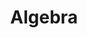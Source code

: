 ---
layout: toctree
title: Algebra
permalink: /blog/maths/alg/
parent: /blog/maths/

previewchild: true
enumerategrandchild: true
previewgrandchild: true
---